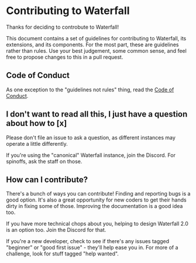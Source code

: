 # Contributing to Waterfall

Thanks for deciding to controbute to Waterfall!

This document contains a set of guidelines for contributing to Waterfall, its extensions, and its components. For the most part, these
are guidelines rather than rules. Use your best judgement, some common sense, and feel free to propose changes to this in a pull request. 

## Code of Conduct

As one exception to the "guidelines not rules" thing, read the [Code of Conduct](CODE_OF_CONDUCT.md).

## I don't want to read all this, I just have a question about how to [x]

Please don't file an issue to ask a question, as different instances may operate a little differently. 

If you're using the "canonical" Waterfall instance, join the Discord. For spinoffs, ask the staff on those. 

## How can I contribute? 

There's a bunch of ways you can contribute! Finding and reporting bugs is a good option. It's also a great opportunity for new coders to get their hands dirty in fixing some of those. Improving the documentation is a good idea too. 

If you have more technical chops about you, helping to design Waterfall 2.0 is an option too. Join the Discord for that. 

If you're a new developer, check to see if there's any issues tagged "beginner" or "good first issue" - they'll help ease you in. For more of a challenge, look for stuff tagged "help wanted". 


